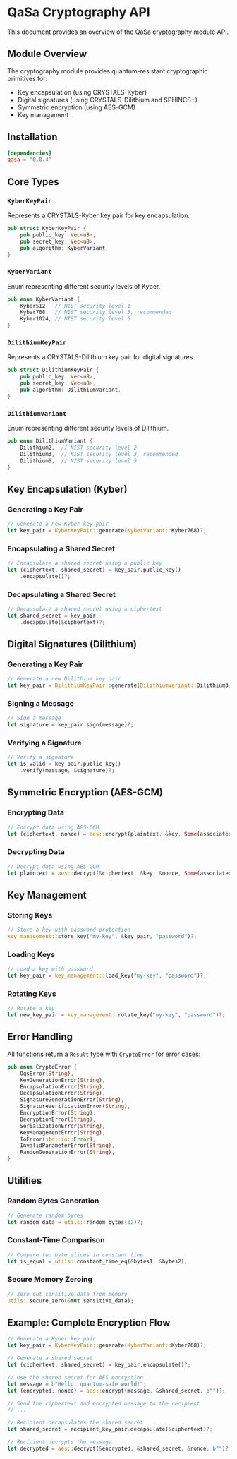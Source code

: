 # QaSa Cryptography API

This document provides an overview of the QaSa cryptography module API.

## Module Overview

The cryptography module provides quantum-resistant cryptographic primitives for:

- Key encapsulation (using CRYSTALS-Kyber)
- Digital signatures (using CRYSTALS-Dilithium and SPHINCS+)
- Symmetric encryption (using AES-GCM)
- Key management

## Installation

```toml
[dependencies]
qasa = "0.0.4"
```

## Core Types

### `KyberKeyPair`

Represents a CRYSTALS-Kyber key pair for key encapsulation.

```rust
pub struct KyberKeyPair {
    pub public_key: Vec<u8>,
    pub secret_key: Vec<u8>,
    pub algorithm: KyberVariant,
}
```

### `KyberVariant`

Enum representing different security levels of Kyber.

```rust
pub enum KyberVariant {
    Kyber512,  // NIST security level 1
    Kyber768,  // NIST security level 3, recommended
    Kyber1024, // NIST security level 5
}
```

### `DilithiumKeyPair`

Represents a CRYSTALS-Dilithium key pair for digital signatures.

```rust
pub struct DilithiumKeyPair {
    pub public_key: Vec<u8>,
    pub secret_key: Vec<u8>,
    pub algorithm: DilithiumVariant,
}
```

### `DilithiumVariant`

Enum representing different security levels of Dilithium.

```rust
pub enum DilithiumVariant {
    Dilithium2,  // NIST security level 2
    Dilithium3,  // NIST security level 3, recommended
    Dilithium5,  // NIST security level 5
}
```

## Key Encapsulation (Kyber)

### Generating a Key Pair

```rust
// Generate a new Kyber key pair
let key_pair = KyberKeyPair::generate(KyberVariant::Kyber768)?;
```

### Encapsulating a Shared Secret

```rust
// Encapsulate a shared secret using a public key
let (ciphertext, shared_secret) = key_pair.public_key()
    .encapsulate()?;
```

### Decapsulating a Shared Secret

```rust
// Decapsulate a shared secret using a ciphertext
let shared_secret = key_pair
    .decapsulate(&ciphertext)?;
```

## Digital Signatures (Dilithium)

### Generating a Key Pair

```rust
// Generate a new Dilithium key pair
let key_pair = DilithiumKeyPair::generate(DilithiumVariant::Dilithium3)?;
```

### Signing a Message

```rust
// Sign a message
let signature = key_pair.sign(message)?;
```

### Verifying a Signature

```rust
// Verify a signature
let is_valid = key_pair.public_key()
    .verify(message, &signature)?;
```

## Symmetric Encryption (AES-GCM)

### Encrypting Data

```rust
// Encrypt data using AES-GCM
let (ciphertext, nonce) = aes::encrypt(plaintext, &key, Some(associated_data))?;
```

### Decrypting Data

```rust
// Decrypt data using AES-GCM
let plaintext = aes::decrypt(&ciphertext, &key, &nonce, Some(associated_data))?;
```

## Key Management

### Storing Keys

```rust
// Store a key with password protection
key_management::store_key("my-key", &key_pair, "password")?;
```

### Loading Keys

```rust
// Load a key with password
let key_pair = key_management::load_key("my-key", "password")?;
```

### Rotating Keys

```rust
// Rotate a key
let new_key_pair = key_management::rotate_key("my-key", "password")?;
```

## Error Handling

All functions return a `Result` type with `CryptoError` for error cases:

```rust
pub enum CryptoError {
    OqsError(String),
    KeyGenerationError(String),
    EncapsulationError(String),
    DecapsulationError(String),
    SignatureGenerationError(String),
    SignatureVerificationError(String),
    EncryptionError(String),
    DecryptionError(String),
    SerializationError(String),
    KeyManagementError(String),
    IoError(std::io::Error),
    InvalidParameterError(String),
    RandomGenerationError(String),
}
```

## Utilities

### Random Bytes Generation

```rust
// Generate random bytes
let random_data = utils::random_bytes(32)?;
```

### Constant-Time Comparison

```rust
// Compare two byte slices in constant time
let is_equal = utils::constant_time_eq(&bytes1, &bytes2);
```

### Secure Memory Zeroing

```rust
// Zero out sensitive data from memory
utils::secure_zero(&mut sensitive_data);
```

## Example: Complete Encryption Flow

```rust
// Generate a Kyber key pair
let key_pair = KyberKeyPair::generate(KyberVariant::Kyber768)?;

// Generate a shared secret
let (ciphertext, shared_secret) = key_pair.encapsulate()?;

// Use the shared secret for AES encryption
let message = b"Hello, quantum-safe world!";
let (encrypted, nonce) = aes::encrypt(message, &shared_secret, b"")?;

// Send the ciphertext and encrypted message to the recipient
// ...

// Recipient decapsulates the shared secret
let shared_secret = recipient_key_pair.decapsulate(&ciphertext)?;

// Recipient decrypts the message
let decrypted = aes::decrypt(&encrypted, &shared_secret, &nonce, b"")?;
```